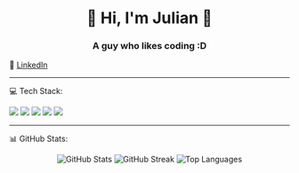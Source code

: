 <!-- README.md -->

<h1 align="center">🐲​ Hi, I'm Julian 🐲​</h1>
<h3 align="center">A guy who likes coding :D </h3>

🔗 [LinkedIn](https://www.linkedin.com/in/julian-cuervo-a7816428b/)

---

💻 Tech Stack:
<p align="left">
  <img src="https://img.shields.io/badge/JavaScript-F7DF1E?style=flat&logo=javascript&logoColor=black" />
  <img src="https://img.shields.io/badge/Python-3776AB?style=flat&logo=python&logoColor=white" />
  <img src="https://img.shields.io/badge/HTML5-E34F26?style=flat&logo=html5&logoColor=white" />
  <img src="https://img.shields.io/badge/CSS3-%231572B6.svg?style=flat&logo=css3&logoColor=white" />
  <img src="https://img.shields.io/badge/React-20232A?style=flat&logo=react&logoColor=61DAFB" />


</p>

---

📊 GitHub Stats:
<p align="center">
  <img src="https://github-readme-stats.vercel.app/api?username=THECROWDARK&show_icons=true&theme=tokyonight" alt="GitHub Stats" />
  <img src="https://github-readme-streak-stats.herokuapp.com/?user=THECROWDARK&theme=tokyonight" alt="GitHub Streak" />
  <img src="https://github-readme-stats.vercel.app/api/top-langs/?username=THECROWDARK&layout=compact&theme=tokyonight" alt="Top Languages" />
</p>
